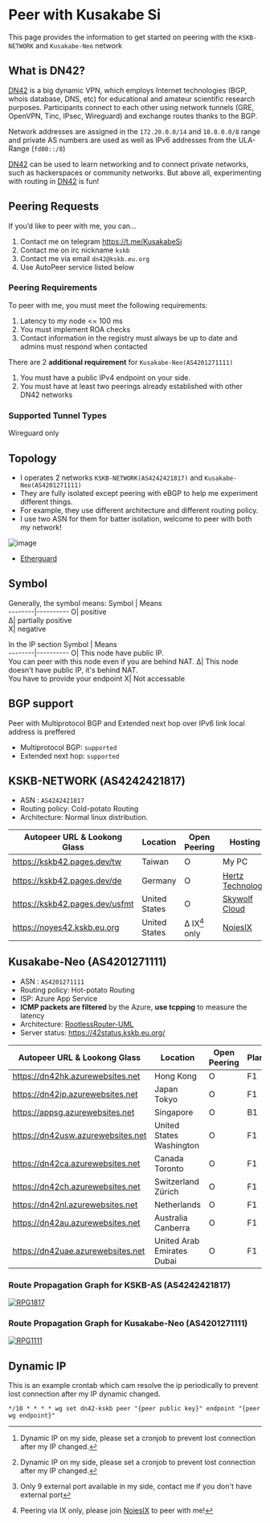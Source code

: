 # Peer with Kusakabe Si
This page provides the information to get started on peering with the `KSKB-NETWORK` and `Kusakabe-Neo`  network

## What is DN42?

[DN42](https://lantian.pub/en/article/modify-website/dn42-experimental-network-2020.lantian/) is a big dynamic VPN, which employs Internet technologies (BGP, whois database, DNS, etc) for educational and amateur scientific research purposes. Participants connect to each other using network tunnels (GRE, OpenVPN, Tinc, IPsec, Wireguard) and exchange routes thanks to the BGP. 

Network addresses are assigned in the `172.20.0.0/14` and `10.0.0.0/8` range and private AS numbers are used as well as IPv6 addresses from the ULA-Range (`fd00::/8`) 

[DN42](https://lantian.pub/en/article/modify-website/dn42-experimental-network-2020.lantian/) can be used to learn networking and to connect private networks, such as hackerspaces or community networks. But above all, experimenting with routing in [DN42](https://lantian.pub/en/article/modify-website/dn42-experimental-network-2020.lantian/) is fun!

## Peering Requests

If you’d like to peer with me, you can...
1. Contact me on telegram https://t.me/KusakabeSi
2. Contact me on irc nickname `kskb`
3. Contact me via email `dn42@kskb.eu.org`
4. Use AutoPeer service listed below

### Peering Requirements
To peer with me, you must meet the following requirements:

1. Latency to my node <= 100 ms
1. You must implement ROA checks
2. Contact information in the registry must always be up to date and admins must respond when contacted

There are 2 **additional requirement** for `Kusakabe-Neo(AS4201271111)`

1. You must have a public IPv4 endpoint on your side.
2. You must have at least two peerings already established with other DN42 networks

### Supported Tunnel Types

Wireguard only

## Topology

* I operates 2 networks `KSKB-NETWORK(AS4242421817)` and `Kusakabe-Neo(AS4201271111)`
* They are fully isolated except peering with eBGP to help me experiment different things.
* For example, they use different architecture and different routing policy.  
* I use two ASN for them for batter isolation, welcome to peer with both my network!  

![image](https://user-images.githubusercontent.com/73118488/141317915-985c2c12-4cad-4956-a622-67123023de5d.png)

* [Etherguard](https://github.com/KusakabeSi/EtherGuard-VPN)

## Symbol

Generally, the symbol means: 
Symbol  | Means             
--------|----------
O| positive  
Δ| partially positive  
X| negative  

In the IP section
Symbol  | Means             
--------|----------
O| This node have public IP. <br>You can peer with this node even if you are behind NAT.
Δ| This node doesn't have public IP, it's behind NAT.<br>You have to provide your endpoint
X| Not accessable

## BGP support
Peer with Multiprotocol BGP and Extended next hop over IPv6 link local address is preffered

* Multiprotocol BGP: `supported`
* Extended next hop: `supported`

## KSKB-NETWORK (AS4242421817)
* ASN : `AS4242421817`
* Routing policy: Cold-potato Routing
* Architecture: Normal linux distribution.

Autopeer URL & Lookong Glass     | Location                     | Open Peering         | Hosting                                  |Bandwidth|IPv4            |IPv6            |
---------------------------------|------------------------------|----------------------|------------------------------------------|---------|----------------|----------------|
https://kskb42.pages.dev/tw      | Taiwan                       | O                    | My PC                                    | 100mbps | O[^dynamicip]  | O[^dynamicip]  |
https://kskb42.pages.dev/de      | Germany                      | O                    | [Hertz Technology](https://hertz.zone/)  | 1Gbps   | Δ[^limitedport]| O              |
https://kskb42.pages.dev/usfmt   | United States                | O                    | [Skywolf Cloud](https://skywolf.cloud/)  | 1Gbps   | O              | O              |
https://noyes42.kskb.eu.org      | United States                | Δ IX[^noyexix] only  | [NoiesIX](https://piao.nicholas.wang/)   | 100mbps | X              | X              |

## Kusakabe-Neo (AS4201271111)
* ASN : `AS4201271111`
* Routing policy: Hot-potato Routing
* ISP: Azure App Service
* **ICMP packets are filtered** by the Azure, **use tcpping** to measure the latency
* Architecture: [RootlessRouter-UML](https://github.com/KusakabeSi/RootlessRouter-UML/)
* Server status: https://42status.kskb.eu.org/

Autopeer URL & Lookong Glass     | Location                     | Open Peering | Plan   |Bandwidth |IPv4 |IPv6 |
---------------------------------|------------------------------|--------------|--------|--------- |-----|-----|
https://dn42hk.azurewebsites.net |Hong Kong                     | O            | F1     | 2mbps    | Δ   | X   |      
https://dn42jp.azurewebsites.net |Japan Tokyo                   | O            | F1     | 2mbps    | Δ   | X   |
https://appsg.azurewebsites.net  |Singapore                     | O            | B1     | 100mbps  | Δ   | X   |
https://dn42usw.azurewebsites.net|United States Washington      | O            | F1     | 2mbps    | Δ   | X   |
https://dn42ca.azurewebsites.net |Canada Toronto                | O            | F1     | 2mbps    | Δ   | X   |
https://dn42ch.azurewebsites.net |Switzerland Zürich            | O            | F1     | 2mbps    | Δ   | X   |
https://dn42nl.azurewebsites.net |Netherlands                   | O            | F1     | 2mbps    | Δ   | X   |       
https://dn42au.azurewebsites.net |Australia Canberra            | O            | F1     | 2mbps    | Δ   | X   |
https://dn42uae.azurewebsites.net|United Arab Emirates Dubai    | O            | F1     | 2mbps    | Δ   | X   |

### Route Propagation Graph for KSKB-AS (AS4242421817)
[![RPG1817](https://bgp-api.strexp.net/as_graph/AS4242421817)](https://bgp42.strexp.net/asInfo/4242421817)

### Route Propagation Graph for Kusakabe-Neo (AS4201271111)
[![RPG1111](https://bgp-api.strexp.net/as_graph/AS4201271111)](https://bgp42.strexp.net/asInfo/4201271111)

## Dynamic IP

This is an example crontab which cam resolve the ip periodically to prevent lost connection after my IP dynamic changed.
```
*/10 * * * * wg set dn42-kskb peer "{peer public key}" endpoint "{peer wg endpoint}"
```

[^dynamicip]: Dynamic IP on my side, please set a cronjob to prevent lost connection after my IP changed.
[^limitedport]: Only 9 external port available in my side, contact me if you don't have external port
[^noyexix]: Peering via IX only, please join [NoiesIX](https://piao.nicholas.wang/) to peer with me!
